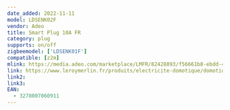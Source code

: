 ```yaml
---
date_added: 2022-11-11
model: LDSENK02F
vendor: Adeo
title: Smart Plug 10A FR
category: plug
supports: on/off
zigbeemodel: ['LDSENK01F']
compatible: [z2m]
mlink: https://media.adeo.com/marketplace/LMFR/82428893/f56661b8-ebdd-48a4-828b-af2323b9f79b.pdf
link: https://www.leroymerlin.fr/produits/electricite-domotique/domotique-et-objets-connectes/domotique/solutions-de-commande/prise-connectee-10a-2300w-lexman-82428893.html
link2: 
link3: 
EAN: 
  - 3278007060911
---
```

